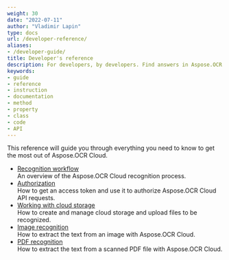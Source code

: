 ```yaml
---
weight: 30
date: "2022-07-11"
author: "Vladimir Lapin"
type: docs
url: /developer-reference/
aliases:
- /developer-guide/
title: Developer's reference
description: For developers, by developers. Find answers in Aspose.OCR Cloud developer's reference and start building your translation applications.
keywords:
- guide
- reference
- instruction
- documentation
- method
- property
- class
- code
- API
---
```


This reference will guide you through everything you need to know to get the most out of Aspose.OCR Cloud.

- [Recognition workflow](/ocr/recognition-workflow/)  
  An overview of the Aspose.OCR Cloud recognition process.
- [Authorization](/ocr/authorization/)  
  How to get an access token and use it to authorize Aspose.OCR Cloud API requests.
- [Working with cloud storage](/ocr/storage/)  
  How to create and manage cloud storage and upload files to be recognized.
- [Image recognition](/ocr/recognize-image/)  
  How to extract the text from an image with Aspose.OCR Cloud.
- [PDF recognition](/ocr/recognize-pdf/)  
  How to extract the text from a scanned PDF file with Aspose.OCR Cloud.
